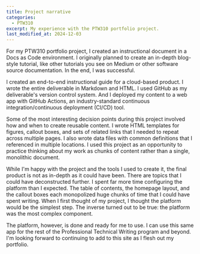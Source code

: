 ```yaml
---
title: Project narrative
categories:
  - PTW310
excerpt: My experience with the PTW310 portfolio project.
last_modified_at: 2024-12-03
---
```


For my PTW310 portfolio project, I created an instructional document
in a Docs as Code environment. I originally planned to create an in-depth
blog-style tutorial, like other tutorials you see on Medium or other
software source documentation. In the end, I was successful.

I created an end-to-end instructional guide for a cloud-based product. I
wrote the entire deliverable in Markdown and HTML. I used GitHub as my
deliverable's version control system. And I deployed my content to a web app
with GitHub Actions, an industry-standard continuous integration/continuous
deployment (CI/CD) tool.

Some of the most interesting decision points during this project involved how
and when to create reusable content. I wrote HTML templates for figures,
callout boxes, and sets of related links that I needed to repeat across
multiple pages. I also wrote data files with common definitions that I
referenced in multiple locations. I used this project as an opportunity to
practice thinking about my work as chunks of content rather than a single,
monolithic document.

While I'm happy with the project and the tools I used to create it, the final
product is not as in-depth as it could have been. There are topics
that I could have deconstructed further. I spent far more time configuring the
platform than I expected. The table of contents, the homepage layout, and the
callout boxes each monopolized huge chunks of time that I could have spent
writing. When I first thought of my project, I thought the platform would be
the simplest step. The inverse turned out to be true: the platform was the most
complex component.

The platform, however, is done and ready for me to use. I can use this same app
for the rest of the Professional Technical Writing program and beyond. I'm
looking forward to continuing to add to this site as I flesh out my portfolio.

